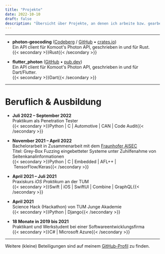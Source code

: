 ```yaml
---
title: "Projekte"
date: 2022-10-10
draft: false
description: "Übersicht über Projekte, an denen ich arbeite bzw. gearbeitet habe"
---
```


---

- **photon-geocoding** ([Codeberg](https://codeberg.org/vollkorntomate/photon-geocoding-rs) / [GitHub](https://github.com/vollkorntomate/photon-geocoding-rs) • [crates.io](https://crates.io/crates/photon-geocoding)) \
Ein API client für Komoot's Photon API, geschrieben in und für Rust. \
{{< secondary >}}Rust{{< /secondary >}}

- **flutter_photon** ([GitHub](https://github.com/vollkorntomate/flutter-photon/) • [pub.dev](https://pub.dev/packages/flutter_photon)) \
Ein API client für Komoot's Photon API, geschrieben in und für Dart/Flutter. \
{{< secondary >}}Dart{{< /secondary >}}

---

# Beruflich & Ausbildung

- **Juli 2022 – September 2022** \
Praktikum als Penetration Tester \
{{< secondary >}}Python | C | Automotive | CAN | Code Audit{{< /secondary >}}

- **November 2021 – April 2022** \
Bachelorarbeit in Zusammenarbeit mit dem [Fraunhofer AISEC](https://www.aisec.fraunhofer.de/) \
Titel: Grey-Box Fuzzing eingebetteter Systeme unter Zuhilfenahme von Seitenkanalinformationen \
{{< secondary >}}Python | C | Embedded | AFL++ | TensorFlow/Keras{{< /secondary >}}

- **April 2021 – Juli 2021** \
Praxiskurs *iOS Praktikum* an der TUM \
{{< secondary >}}Swift | iOS | SwiftUI | Combine | GraphQL{{< /secondary >}}

- **April 2021** \
Science Hack (Hackathon) von TUM Junge Akademie \
{{< secondary >}}Python | Django{{< /secondary >}}

- **18 Monate in 2019 bis 2021** \
Praktikant und Werkstudent bei einer Softwareentwicklungsfirma \
{{< secondary >}}C# | Microsoft Azure{{< /secondary >}}

---

Weitere (kleine) Beteiligungen sind auf meinem [GitHub-Profil](https://github.com/vollkorntomate) zu finden.
